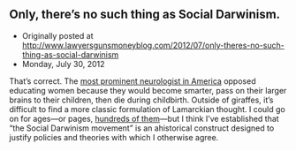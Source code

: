 ## Only, there’s no such thing as Social Darwinism.

 * Originally posted at http://www.lawyersgunsmoneyblog.com/2012/07/only-theres-no-such-thing-as-social-darwinism
 * Monday, July 30, 2012

That’s correct. The [most prominent neurologist in America](http://en.wikipedia.org/wiki/Silas\_Weir\_Mitchell) opposed educating women because they would become smarter, pass on  their larger brains to their children, then die during childbirth.  Outside of giraffes, it’s difficult to find a more classic formulation  of Lamarckian thought. I could go on for ages—or pages, [hundreds of them](http://acephalous.typepad.com/files/dissertationabstract.gif)—but  I think I’ve established that “the Social Darwinism movement” is an  ahistorical construct designed to justify policies and theories with  which I otherwise agree.